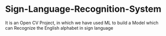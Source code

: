 # Sign-Language-Recognition-System
It is an Open CV Project, in which we have used ML to build a  Model which can Recognize the English alphabet in sign language
